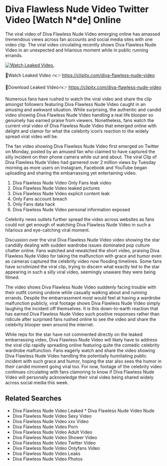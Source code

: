 ﻿# Diva Flawless Nude Video Twitter Video [Watch N*de] Online

The viral video of ﻿Diva Flawless Nude Video emerging online has amassed tremendous views across fan accounts and social media sites with one video clip. The viral video circulating recently shows ﻿Diva Flawless Nude Video in an unexpected and hilarious moment while in public running errands. 

[![Watch Leaked Video.](https://miro.medium.com/v2/resize:fit:828/format:webp/1*cilzJN44JGOrTw9NJCrNHA.gif "Watch Leaked Video")](https://clipitx.com/diva-flawless-nude-video)

🔴Watch Leaked Video 🔥👉  https://clipitx.com/diva-flawless-nude-video 

🔴Download Leaked Video🔥👉  https://clipitx.com/diva-flawless-nude-video 

Numerous fans have rushed to watch the viral video and share the clip amongst followers featuring ﻿Diva Flawless Nude Video caught in an amusing and awkward situation. While surprising, the authentic and candid video showing ﻿Diva Flawless Nude Video handling a real life blooper so genuinely has earned praise from viewers. Nonetheless, fans watch the current viral video of ﻿Diva Flawless Nude Video that emerged online with delight and clamor for what the celebrity icon’s reaction to the widely spread viral video will be.

The fan video showing ﻿Diva Flawless Nude Video first emerged on Twitter on Monday, posted by an amused fan who claimed to have captured the silly incident on their phone camera while out and about. The viral Clip of ﻿Diva Flawless Nude Video had garnered over 2 million views by Tuesday morning as more users on Instagram, Facebook and YouTube began uploading and sharing the embarrassing yet entertaining video. 

1. ﻿Diva Flawless Nude Video Only Fans leak video
2. ﻿Diva Flawless Nude Video leaked pictures
3. ﻿Diva Flawless Nude Video explicit content leak
4. Only Fans account breach
5. Only Fans data hack
6. ﻿Diva Flawless Nude Video personal information exposed


Celebrity news outlets further spread the video across websites as fans could not get enough of watching ﻿Diva Flawless Nude Video in such a hilarious and eye-catching viral moment. 

Discussion over the viral ﻿Diva Flawless Nude Video video showing the star candidly dealing with sudden wardrobe issues dominated pop culture chatter online. Fans watched and rewatched the short video, praising ﻿Diva Flawless Nude Video for taking the malfunction with grace and humor even as cameras captured the celebrity video now flooding timelines. Some fans have scrutinized the viral clip, trying to discern what exactly led to the star appearing in such a silly viral video, seemingly unaware they were being filmed.

The video shows ﻿Diva Flawless Nude Video suddenly facing trouble with their outfit coming undone while casually walking about and running errands. Despite the embarrassment most would feel at having a wardrobe malfunction publicly, viral footage shows ﻿Diva Flawless Nude Video simply laughing the incident off themselves. It is this down-to-earth reaction that has earned ﻿Diva Flawless Nude Video such positive responses rather than ridicule after surprised fans rushed online to see the video and share the celebrity blooper seen around the internet.  

While reps for the star have not commented directly on the leaked embarrassing video, ﻿Diva Flawless Nude Video will likely have to address the viral clip rapidly spreading online featuring quite the comedic celebrity wardrobe malfunction. Fans eagerly watch and share the video showing ﻿Diva Flawless Nude Video handling the potentially humiliating public incident with such grace and humor, hoping the star also sees the humor in their candid moment going viral too. For now, footage of the celebrity video continues circulating with fans clamoring to know if ﻿Diva Flawless Nude Video will personally acknowledge their viral video being shared widely across social media this week.

## Related Searches
* ﻿Diva Flawless Nude Video Leaked
﻿* Diva Flawless Nude Video Nude
* ﻿Diva Flawless Nude Video Sexy Video
* ﻿Diva Flawless Nude Video xxx Video
* ﻿Diva Flawless Nude Video Porn
* ﻿Diva Flawless Nude Video Adult Video
* ﻿Diva Flawless Nude Video Shower Video
* ﻿Diva Flawless Nude Video Twitter Video
* ﻿Diva Flawless Nude Video Onlyfans Video
* ﻿Diva Flawless Nude Video Leaks
* ﻿Diva Flawless Nude Video Photos